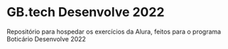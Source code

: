 <h1>GB.tech Desenvolve 2022</h1>


Repositório para hospedar os exercícios da Alura, feitos para o programa Boticário Desenvolve 2022 